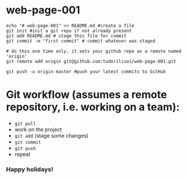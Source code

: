 # web-page-001

```
echo "# web-page-001" >> README.md #create a file
git init #init a git repo if not already present
git add README.md # stage this file for commit
git commit -m "first commit" # commit whatever was staged

# do this one time only, it sets your github repo as a remote named 'origin'
git remote add origin git@github.com:tudorilisoi/web-page-001.git 

git push -u origin master #push your latest commits to GitHub

```

# Git  workflow (assumes a remote repository, i.e. working on a team):

- `git pull`
- work on the project 
- `git add` (stage some changes)
- `git commit`
- `git push`
- repeat

### Happy holidays!
